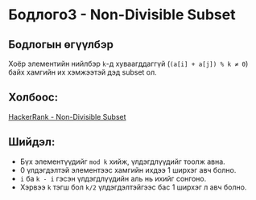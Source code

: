 # Бодлогo3 - Non-Divisible Subset

## Бодлогын өгүүлбэр

Хоёр элементийн нийлбэр `k`-д хуваагддаггүй (`(a[i] + a[j]) % k ≠ 0`) байх хамгийн их хэмжээтэй дэд subset ол.

## Холбоос:

[HackerRank - Non-Divisible Subset](https://www.hackerrank.com/challenges/non-divisible-subset)

## Шийдэл:

- Бүх элементүүдийг `mod k` хийж, үлдэгдлүүдийг тоолж авна.
- 0 үлдэгдэлтэй элементээс хамгийн ихдээ 1 ширхэг авч болно.
- `i` ба `k - i` гэсэн үлдэгдлүүдийн аль нь ихийг сонгоно.
- Хэрвээ `k` тэгш бол `k/2` үлдэгдэлтэйгээс бас 1 ширхэг л авч болно.
